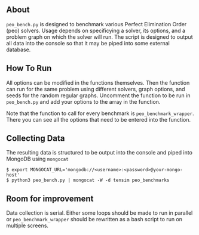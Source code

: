 ## About
`peo_bench.py` is designed to benchmark various Perfect Elimination Order (peo) solvers. Usage depends on specificying a solver, its options, and a problem graph on which the solver will run. The script is designed to output all data into the console so that it may be piped into some external database.

## How To Run
All options can be modified in the functions themselves. Then the function can run for the same problem using different solvers, graph options, and seeds for the random regular graphs. Uncomment the function to be run in `peo_bench.py` and add your options to the array in the function. 

Note that the function to call for every benchmark is `peo_benchmark_wrapper`. There you can see all the options that need to be entered into the function. 

## Collecting Data
The resulting data is structured to be output into the console and piped into MongoDB using `mongocat`
```
$ export MONGOCAT_URL='mongodb://<username>:<password>@your-mongo-host'
$ python3 peo_bench.py | mongocat -W -d tensim peo_benchmarks
```

## Room for improvement
Data collection is serial. Either some loops should be made to run in parallel or `peo_benchmark_wrapper` should be rewritten as a bash script to run on multiple screens.